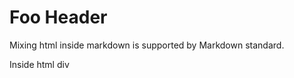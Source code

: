 # Foo Header

Mixing html inside markdown is supported by Markdown standard.

<div class="text-center">
  Inside html div
</div>
